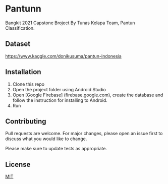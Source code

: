 # Pantunn

Bangkit 2021 Capstone Broject By Tunas Kelapa Team, Pantun Classification.

## Dataset
https://www.kaggle.com/donikusuma/pantun-indonesia

## Installation

1. Clone this repo
2. Open the project folder using Android Studio
3. Open [Google Firebase] (firebase.google.com), create the database and follow the instruction for installing to Android.
4. Run

## Contributing
Pull requests are welcome. For major changes, please open an issue first to discuss what you would like to change.

Please make sure to update tests as appropriate.

## License
[MIT](https://choosealicense.com/licenses/mit/)
